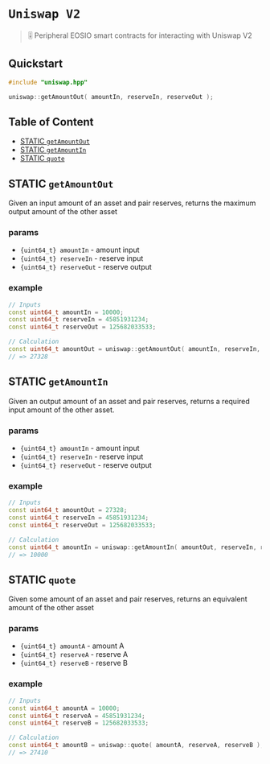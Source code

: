 # **`Uniswap V2`**

> 🎚 Peripheral EOSIO smart contracts for interacting with Uniswap V2

## Quickstart

```c++
#include "uniswap.hpp"

uniswap::getAmountOut( amountIn, reserveIn, reserveOut );
```

## Table of Content

- [STATIC `getAmountOut`](#action-getAmountOut)
- [STATIC `getAmountIn`](#action-getAmountIn)
- [STATIC `quote`](#action-quote)

## STATIC `getAmountOut`

Given an input amount of an asset and pair reserves, returns the maximum output amount of the other asset

### params

- `{uint64_t} amountIn` - amount input
- `{uint64_t} reserveIn` - reserve input
- `{uint64_t} reserveOut` - reserve output

### example

```c++
// Inputs
const uint64_t amountIn = 10000;
const uint64_t reserveIn = 45851931234;
const uint64_t reserveOut = 125682033533;

// Calculation
const uint64_t amountOut = uniswap::getAmountOut( amountIn, reserveIn, reserveOut );
// => 27328
```

## STATIC `getAmountIn`

Given an output amount of an asset and pair reserves, returns a required input amount of the other asset.

### params

- `{uint64_t} amountIn` - amount input
- `{uint64_t} reserveIn` - reserve input
- `{uint64_t} reserveOut` - reserve output

### example

```c++
// Inputs
const uint64_t amountOut = 27328;
const uint64_t reserveIn = 45851931234;
const uint64_t reserveOut = 125682033533;

// Calculation
const uint64_t amountIn = uniswap::getAmountIn( amountOut, reserveIn, reserveOut );
// => 10000
```

## STATIC `quote`

Given some amount of an asset and pair reserves, returns an equivalent amount of the other asset

### params

- `{uint64_t} amountA` - amount A
- `{uint64_t} reserveA` - reserve A
- `{uint64_t} reserveB` - reserve B

### example

```c++
// Inputs
const uint64_t amountA = 10000;
const uint64_t reserveA = 45851931234;
const uint64_t reserveB = 125682033533;

// Calculation
const uint64_t amountB = uniswap::quote( amountA, reserveA, reserveB );
// => 27410
```